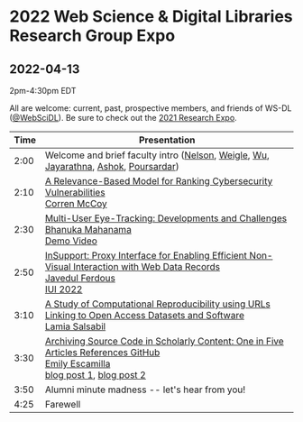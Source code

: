 # 2022 Web Science &amp; Digital Libraries Research Group Expo
## 2022-04-13

2pm-4:30pm EDT

All are welcome: current, past, prospective members, and friends of WS-DL ([@WebSciDL](https://twitter.com/WebSciDL)).  Be sure to check out the [2021 Research Expo](https://github.com/oduwsdl/2021-research-expo/).

| Time  | Presentation |
| --- | --- |
| 2:00  | Welcome and brief faculty intro ([Nelson](https://twitter.com/phonedude_mln), [Weigle](https://twitter.com/weiglemc), [Wu](https://twitter.com/fanchyna), [Jayarathna](https://twitter.com/openmaze), [Ashok](https://twitter.com/VikasGAshok1), [Poursardar](https://twitter.com/Faryane))  |
| 2:10  | [A Relevance-Based Model for Ranking Cybersecurity Vulnerabilities]() <br>[Corren McCoy](https://twitter.com/CorrenMcCoy) |
| 2:30 | [Multi-User Eye-Tracking: Developments and Challenges]() <br> [Bhanuka Mahanama](https://twitter.com/mahanama94) <br> [Demo Video](https://youtu.be/sI4_YIHtSA0)|
| 2:50 | [InSupport: Proxy Interface for Enabling Efficient Non- Visual Interaction with Web Data Records]() <br> [Javedul Ferdous](https://twitter.com/jaf_ferdous) <br> [IUI 2022](https://doi.org/10.1145/3490099.3511126) |
| 3:10 | [A Study of Computational Reproducibility using URLs Linking to Open Access Datasets and Software]() <br> [Lamia Salsabil](https://twitter.com/liya_lamia) |
| 3:30 | [Archiving Source Code in Scholarly Content: One in Five Articles References GitHub]() <br> [Emily Escamilla](https://twitter.com/EmilyEscamilla_) <br> [blog post 1](https://ws-dl.blogspot.com/2022/02/2021-02-23-one-in-five-articles.html), [blog post 2](https://ws-dl.blogspot.com/2022/03/2022-03-30-github-is-not-archive-github.html) |
| 3:50 | Alumni minute madness -- let's hear from you! |
| 4:25 | Farewell | 


